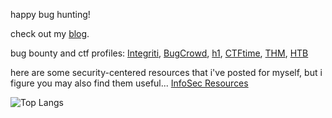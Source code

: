 happy bug hunting! 

check out my [blog](https://medium.com/@z3r0syf3r).

bug bounty and ctf profiles: [Integriti](https://app.intigriti.com/researcher/profile/z3r0syf3r), [BugCrowd](https://bugcrowd.com/z3r0syf3r), [h1](https://hackerone.com/z3r0syf3r), [CTFtime](https://ctftime.org/user/192457), [THM](https://tryhackme.com/p/z3r0syf3r), [HTB](https://app.hackthebox.com/users/1929154)

here are some security-centered resources that i've posted for myself, but i figure you may also find them useful... 
[InfoSec Resources](https://github.com/dante0x5f/info_sec_resources)


![Top Langs](https://github-readme-stats.vercel.app/api/top-langs/?username=z3r0syf3r&layout=compact&theme=moltack)
